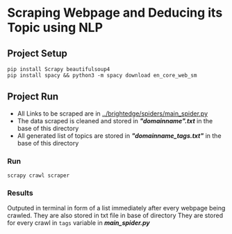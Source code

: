 # Scraping Webpage and Deducing its Topic using NLP

## Project Setup

`pip install Scrapy beautifulsoup4 ` <br>
`pip install spacy && python3 -m spacy download en_core_web_sm`


## Project Run

- All Links to be scraped are in [../brightedge/spiders/main_spider.py](../master/brightedge/spiders/main_spider.py)
- The data scraped is cleaned and stored in **_"domainname".txt_** in the base of this directory
- All generated list of topics are stored in **_"domainname_tags.txt"_** in the base of this directory

### Run
`scrapy crawl scraper`

### Results
 Outputed in terminal in form of a list immediately after every webpage being crawled.
 They are also stored in txt file in base of directory
 They are stored for every crawl in `tags` variable in **_main_spider.py_**
